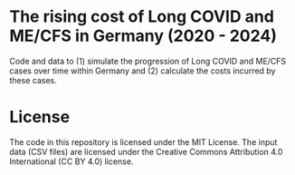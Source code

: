 # The rising cost of Long COVID and ME/CFS in Germany (2020 - 2024)
Code and data to (1) simulate the progression of Long COVID and ME/CFS cases over time within Germany and (2) calculate the costs incurred by these cases.

# License
The code in this repository is licensed under the MIT License. The input data (CSV files) are licensed under the Creative Commons Attribution 4.0 International (CC BY 4.0) license.
